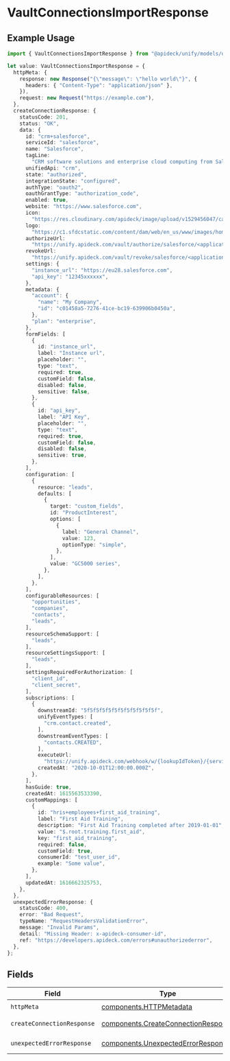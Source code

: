 # VaultConnectionsImportResponse

## Example Usage

```typescript
import { VaultConnectionsImportResponse } from "@apideck/unify/models/operations";

let value: VaultConnectionsImportResponse = {
  httpMeta: {
    response: new Response("{\"message\": \"hello world\"}", {
      headers: { "Content-Type": "application/json" },
    }),
    request: new Request("https://example.com"),
  },
  createConnectionResponse: {
    statusCode: 201,
    status: "OK",
    data: {
      id: "crm+salesforce",
      serviceId: "salesforce",
      name: "Salesforce",
      tagLine:
        "CRM software solutions and enterprise cloud computing from Salesforce, the leader in customer relationship management (CRM) and PaaS. Free 30 day trial.",
      unifiedApi: "crm",
      state: "authorized",
      integrationState: "configured",
      authType: "oauth2",
      oauthGrantType: "authorization_code",
      enabled: true,
      website: "https://www.salesforce.com",
      icon:
        "https://res.cloudinary.com/apideck/image/upload/v1529456047/catalog/salesforce/icon128x128.png",
      logo:
        "https://c1.sfdcstatic.com/content/dam/web/en_us/www/images/home/logo-salesforce-m.svg",
      authorizeUrl:
        "https://unify.apideck.com/vault/authorize/salesforce/<application-id>?state=<state>",
      revokeUrl:
        "https://unify.apideck.com/vault/revoke/salesforce/<application-id>?state=<state>",
      settings: {
        "instance_url": "https://eu28.salesforce.com",
        "api_key": "12345xxxxxx",
      },
      metadata: {
        "account": {
          "name": "My Company",
          "id": "c01458a5-7276-41ce-bc19-639906b0450a",
        },
        "plan": "enterprise",
      },
      formFields: [
        {
          id: "instance_url",
          label: "Instance url",
          placeholder: "",
          type: "text",
          required: true,
          customField: false,
          disabled: false,
          sensitive: false,
        },
        {
          id: "api_key",
          label: "API Key",
          placeholder: "",
          type: "text",
          required: true,
          customField: false,
          disabled: false,
          sensitive: true,
        },
      ],
      configuration: [
        {
          resource: "leads",
          defaults: [
            {
              target: "custom_fields",
              id: "ProductInterest",
              options: [
                {
                  label: "General Channel",
                  value: 123,
                  optionType: "simple",
                },
              ],
              value: "GC5000 series",
            },
          ],
        },
      ],
      configurableResources: [
        "opportunities",
        "companies",
        "contacts",
        "leads",
      ],
      resourceSchemaSupport: [
        "leads",
      ],
      resourceSettingsSupport: [
        "leads",
      ],
      settingsRequiredForAuthorization: [
        "client_id",
        "client_secret",
      ],
      subscriptions: [
        {
          downstreamId: "5f5f5f5f5f5f5f5f5f5f5f5f",
          unifyEventTypes: [
            "crm.contact.created",
          ],
          downstreamEventTypes: [
            "contacts.CREATED",
          ],
          executeUrl:
            "https://unify.apideck.com/webhook/w/{lookupIdToken}/{serviceId}?e={downstreamEventType}",
          createdAt: "2020-10-01T12:00:00.000Z",
        },
      ],
      hasGuide: true,
      createdAt: 1615563533390,
      customMappings: [
        {
          id: "hris+employees+first_aid_training",
          label: "First Aid Training",
          description: "First Aid Training completed after 2019-01-01",
          value: "$.root.training.first_aid",
          key: "first_aid_training",
          required: false,
          customField: true,
          consumerId: "test_user_id",
          example: "Some value",
        },
      ],
      updatedAt: 1616662325753,
    },
  },
  unexpectedErrorResponse: {
    statusCode: 400,
    error: "Bad Request",
    typeName: "RequestHeadersValidationError",
    message: "Invalid Params",
    detail: "Missing Header: x-apideck-consumer-id",
    ref: "https://developers.apideck.com/errors#unauthorizederror",
  },
};
```

## Fields

| Field                                                                                      | Type                                                                                       | Required                                                                                   | Description                                                                                |
| ------------------------------------------------------------------------------------------ | ------------------------------------------------------------------------------------------ | ------------------------------------------------------------------------------------------ | ------------------------------------------------------------------------------------------ |
| `httpMeta`                                                                                 | [components.HTTPMetadata](../../models/components/httpmetadata.md)                         | :heavy_check_mark:                                                                         | N/A                                                                                        |
| `createConnectionResponse`                                                                 | [components.CreateConnectionResponse](../../models/components/createconnectionresponse.md) | :heavy_minus_sign:                                                                         | Connection created                                                                         |
| `unexpectedErrorResponse`                                                                  | [components.UnexpectedErrorResponse](../../models/components/unexpectederrorresponse.md)   | :heavy_minus_sign:                                                                         | Unexpected error                                                                           |